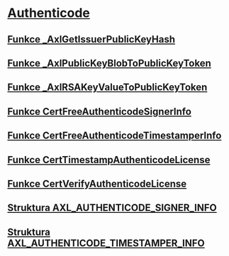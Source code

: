 # [Authenticode](index.md)
## [Funkce _AxlGetIssuerPublicKeyHash](axlgetissuerpublickeyhash-function.md)
## [Funkce _AxlPublicKeyBlobToPublicKeyToken](axlpublickeyblobtopublickeytoken-function.md)
## [Funkce _AxlRSAKeyValueToPublicKeyToken](axlrsakeyvaluetopublickeytoken-function.md)
## [Funkce CertFreeAuthenticodeSignerInfo](certfreeauthenticodesignerinfo-function.md)
## [Funkce CertFreeAuthenticodeTimestamperInfo](certfreeauthenticodetimestamperinfo-function.md)
## [Funkce CertTimestampAuthenticodeLicense](certtimestampauthenticodelicense-function.md)
## [Funkce CertVerifyAuthenticodeLicense](certverifyauthenticodelicense-function.md)
## [Struktura AXL_AUTHENTICODE_SIGNER_INFO](axl-authenticode-signer-info-structure.md)
## [Struktura AXL_AUTHENTICODE_TIMESTAMPER_INFO](axl-authenticode-timestamper-info-structure.md)
